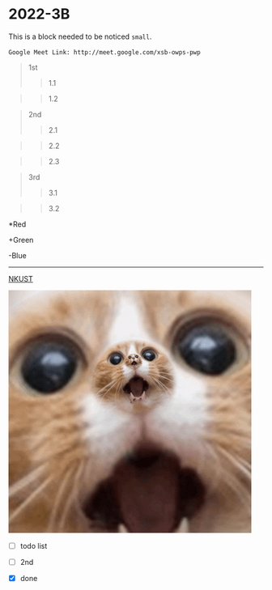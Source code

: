 # 2022-3B

This is a block needed to be noticed `small`.

```
Google Meet Link: http://meet.google.com/xsb-owps-pwp
```

>1st
>>1.1

>>1.2

>2nd
>>2.1

>>2.2

>> 2.3

>3rd
>>3.1

>>3.2

*Red

+Green

-Blue

---

[NKUST](nkust.edu.tw)

![catless](catless.gif "catless")
- [ ] todo list
- [ ] 2nd
- [X] done


